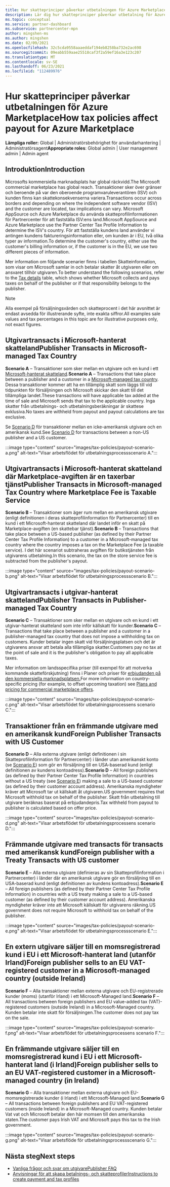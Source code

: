 ```yaml
---
title: Hur skatteprinciper påverkar utbetalningen för Azure Marketplace
description: Lär dig hur skatteprinciper påverkar utbetalning för Azure Marketplace.
ms.topic: conceptual
ms.service: partner-dashboard
ms.subservice: partnercenter-mpn
author: mingshen-ms
ms.author: mingshen
ms.date: 02/09/2021
ms.openlocfilehash: 32c5cda9558aaaeddaf194eb8258ba732e2ac698
ms.sourcegitcommit: 09eabb559aae25518caf3f2a59ef16a3e123c207
ms.translationtype: MT
ms.contentlocale: sv-SE
ms.lasthandoff: 06/23/2021
ms.locfileid: "112489976"
---
```

# <a name="how-tax-policies-affect-payout-for-azure-marketplace"></a><span data-ttu-id="552ba-103">Hur skatteprinciper påverkar utbetalningen för Azure Marketplace</span><span class="sxs-lookup"><span data-stu-id="552ba-103">How tax policies affect payout for Azure Marketplace</span></span>

<span data-ttu-id="552ba-104">**Lämpliga roller:** Global | Administratörsbehörighet för användarhantering | Administratörsagent</span><span class="sxs-lookup"><span data-stu-id="552ba-104">**Appropriate roles**: Global admin | User management admin | Admin agent</span></span>

## <a name="introduction"></a><span data-ttu-id="552ba-105">Introduktion</span><span class="sxs-lookup"><span data-stu-id="552ba-105">Introduction</span></span>

<span data-ttu-id="552ba-106">Microsofts kommersiella marknadsplats har global räckvidd.</span><span class="sxs-lookup"><span data-stu-id="552ba-106">The Microsoft commercial marketplace has global reach.</span></span> <span data-ttu-id="552ba-107">Transaktioner sker över gränser och beroende på var den oberoende programvaruleverantören (ISV) och kunden finns kan skattekonsekvenserna variera.</span><span class="sxs-lookup"><span data-stu-id="552ba-107">Transactions occur across borders and depending on where the independent software vendor (ISV) and the customer are located, tax implications can vary.</span></span> <span data-ttu-id="552ba-108">Microsoft AppSource och Azure Marketplace du använda skatteprofilinformationen för Partnercenter för att fastställa ISV:ens land.</span><span class="sxs-lookup"><span data-stu-id="552ba-108">Microsoft AppSource and Azure Marketplace use the Partner Center Tax Profile Information to determine the ISV's country.</span></span> <span data-ttu-id="552ba-109">För att fastställa kundens land använder vi antingen kundens faktureringsinformation eller, om kunden är i EU, två olika typer av information.</span><span class="sxs-lookup"><span data-stu-id="552ba-109">To determine the customer's country, either use the customer's billing information or, if the customer is in the EU, we use two different pieces of information.</span></span>

<span data-ttu-id="552ba-110">Mer information om följande scenarier [](tax-details-marketplace.md) finns i tabellen Skatteinformation, som visar om Microsoft samlar in och betalar skatter åt utgivaren eller om ansvaret tillhör utgivaren.</span><span class="sxs-lookup"><span data-stu-id="552ba-110">To better understand the following scenarios, refer to the [Tax details](tax-details-marketplace.md) table, which shows whether Microsoft collects and pays taxes on behalf of the publisher or if that responsibility belongs to the publisher.</span></span>

> [!NOTE]
> <span data-ttu-id="552ba-111">Alla exempel på försäljningsvärden och skatteprocent i det här avsnittet är endast avsedda för illustrerande syfte, inte exakta siffror.</span><span class="sxs-lookup"><span data-stu-id="552ba-111">All examples sale values and tax percentages in this topic are for illustrative purposes only, not exact figures.</span></span>

## <a name="publisher-transacts-in-microsoft-managed-tax-country"></a><span data-ttu-id="552ba-112">Utgivartransacts i Microsoft-hanterat skatteland</span><span class="sxs-lookup"><span data-stu-id="552ba-112">Publisher Transacts in Microsoft-managed Tax Country</span></span>

<span data-ttu-id="552ba-113">**Scenario A** – Transaktioner som sker mellan en utgivare och en kund i ett [Microsoft-hanterat skatteland](tax-details-marketplace.md#microsoft-managed-countries).</span><span class="sxs-lookup"><span data-stu-id="552ba-113">**Scenario A** – Transactions that take place between a publisher and a customer in a [Microsoft-managed tax country](tax-details-marketplace.md#microsoft-managed-countries).</span></span> <span data-ttu-id="552ba-114">Dessa transaktioner kommer att ha en tillämplig skatt som läggs till vid tidpunkten för försäljningen och Microsoft skickar den skatt till det tillämpliga landet.</span><span class="sxs-lookup"><span data-stu-id="552ba-114">These transactions will have applicable tax added at the time of sale and Microsoft sends that tax to the applicable country.</span></span> <span data-ttu-id="552ba-115">Inga skatter från utbetalnings- och utbetalningsberäkningar är skattese exklusiva.</span><span class="sxs-lookup"><span data-stu-id="552ba-115">No taxes are withheld from payout and payout calculations are tax exclusive.</span></span>

<span data-ttu-id="552ba-116">Se [Scenario D](#foreign-publisher-transacts-with-us-customer) för transaktioner mellan en icke-amerikansk utgivare och en amerikansk kund.</span><span class="sxs-lookup"><span data-stu-id="552ba-116">See [Scenario D](#foreign-publisher-transacts-with-us-customer) for transactions between a non-US publisher and a US customer.</span></span>

:::image type="content" source="images/tax-policies/payout-scenario-a.png" alt-text="Visar arbetsflödet för utbetalningsprocessscenario A.":::

## <a name="publisher-transacts-in-microsoft-managed-tax-country-where-marketplace-fee-is-taxable-service"></a><span data-ttu-id="552ba-118">Utgivartransacts i Microsoft-hanterat skatteland där Marketplace-avgiften är en taxerbar tjänst</span><span class="sxs-lookup"><span data-stu-id="552ba-118">Publisher Transacts in Microsoft-managed Tax Country where Marketplace Fee is Taxable Service</span></span>

<span data-ttu-id="552ba-119">**Scenario B** – Transaktioner som äger rum mellan en amerikansk utgivare (enligt definitionen i deras skatteprofilinformation för Partnercenter) till en kund i ett Microsoft-hanterat skatteland där landet inför en skatt på Marketplace-avgiften (en skattebar tjänst).</span><span class="sxs-lookup"><span data-stu-id="552ba-119">**Scenario B** – Transactions that take place between a US-based publisher (as defined by their Partner Center Tax Profile Information) to a customer in a Microsoft-managed tax country where the country imposes a tax on the Marketplace Fee (a taxable service).</span></span> <span data-ttu-id="552ba-120">I det här scenariot subtraheras avgiften för butikstjänsten från utgivarens utbetalning.</span><span class="sxs-lookup"><span data-stu-id="552ba-120">In this scenario, the tax on the store service fee is subtracted from the publisher's payout.</span></span>

:::image type="content" source="images/tax-policies/payout-scenario-b.png" alt-text="Visar arbetsflödet för utbetalningsprocessscenario B.":::

## <a name="publisher-transacts-in-publisher-managed-tax-country"></a><span data-ttu-id="552ba-122">Utgivartransacts i utgivar-hanterat skatteland</span><span class="sxs-lookup"><span data-stu-id="552ba-122">Publisher Transacts in Publisher-managed Tax Country</span></span>

<span data-ttu-id="552ba-123">**Scenario C** – Transaktioner som sker mellan en utgivare och en kund i ett utgivar-hanterat skatteland som inte inför källskatt för kunder.</span><span class="sxs-lookup"><span data-stu-id="552ba-123">**Scenario C** – Transactions that take place between a publisher and a customer in a publisher-managed tax country that does not impose a withholding tax on customers.</span></span> <span data-ttu-id="552ba-124">Kunder betalar ingen skatt vid försäljningsplatsen och det är utgivarens ansvar att betala alla tillämpliga skatter.</span><span class="sxs-lookup"><span data-stu-id="552ba-124">Customers pay no tax at the point of sale and it is the publisher's obligation to pay all applicable taxes.</span></span>

<span data-ttu-id="552ba-125">Mer information om landsspecifika priser (till exempel för att motverka kommande skatteförskjutning) finns i Planer och priser för [erbjudanden på den kommersiella marknadsplatsen.](/azure/marketplace/plans-pricing#custom-prices)</span><span class="sxs-lookup"><span data-stu-id="552ba-125">For more information on country-specific pricing (for example, to offset upcoming taxation) see [Plans and pricing for commercial marketplace offers](/azure/marketplace/plans-pricing#custom-prices).</span></span>

:::image type="content" source="images/tax-policies/payout-scenario-c.png" alt-text="Visar arbetsflödet för utbetalningsprocessens scenario C.":::

## <a name="foreign-publisher-transacts-with-us-customer"></a><span data-ttu-id="552ba-127">Transaktioner från en främmande utgivare med en amerikansk kund</span><span class="sxs-lookup"><span data-stu-id="552ba-127">Foreign Publisher Transacts with US Customer</span></span>

<span data-ttu-id="552ba-128">**Scenario D** – Alla externa utgivare (enligt definitionen i sin Skatteprofilinformation för Partnercenter) i länder utan amerikanskt konto (se [Scenario E](#foreign-publisher-with-a-treaty-transacts-with-us-customer)) som gör en försäljning till en USA-baserad kund (enligt definitionen av kundens kontoadress).</span><span class="sxs-lookup"><span data-stu-id="552ba-128">**Scenario D** – All foreign publishers (as defined by their Partner Center Tax Profile Information) in countries without a US treaty (see [Scenario E](#foreign-publisher-with-a-treaty-transacts-with-us-customer)) making a sale to a US-based customer (as defined by their customer account address).</span></span> <span data-ttu-id="552ba-129">Amerikanska myndigheter kräver att Microsoft tar ut källskatt åt utgivaren.</span><span class="sxs-lookup"><span data-stu-id="552ba-129">US government requires that Microsoft withhold tax on behalf of the publisher.</span></span> <span data-ttu-id="552ba-130">Skatt från utbetalning till utgivare beräknas baserat på erbjudandepris.</span><span class="sxs-lookup"><span data-stu-id="552ba-130">Tax withheld from payout to publisher is calculated based on offer price.</span></span>

:::image type="content" source="images/tax-policies/payout-scenario-d.png" alt-text="Visar arbetsflödet för utbetalningsprocessens scenario D.":::

## <a name="foreign-publisher-with-a-treaty-transacts-with-us-customer"></a><span data-ttu-id="552ba-132">Främmande utgivare med transacts för transacts med amerikansk kund</span><span class="sxs-lookup"><span data-stu-id="552ba-132">Foreign publisher with a Treaty Transacts with US customer</span></span>

<span data-ttu-id="552ba-133">**Scenario E** – Alla externa utgivare (definieras av sin Skatteprofilinformation i Partnercenter) i länder där en amerikansk utgivare gör en försäljning till en USA-baserad kund (enligt definitionen av kundens kontoadress).</span><span class="sxs-lookup"><span data-stu-id="552ba-133">**Scenario E** – All foreign publishers (as defined by their Partner Center Tax Profile Information) in countries with a US treaty making a sale to a US-based customer (as defined by their customer account address).</span></span> <span data-ttu-id="552ba-134">Amerikanska myndigheter kräver inte att Microsoft källskatt för utgivarens räkning.</span><span class="sxs-lookup"><span data-stu-id="552ba-134">US government does not require Microsoft to withhold tax on behalf of the publisher.</span></span>

:::image type="content" source="images/tax-policies/payout-scenario-e.png" alt-text="Visar arbetsflödet för utbetalningsprocessscenario E.":::

## <a name="foreign-publisher-sells-to-an-eu-vat-registered-customer-in-a-microsoft-managed-country-outside-ireland"></a><span data-ttu-id="552ba-136">En extern utgivare säljer till en momsregistrerad kund i EU i ett Microsoft-hanterat land (utanför Irland)</span><span class="sxs-lookup"><span data-stu-id="552ba-136">Foreign publisher sells to an EU VAT-registered customer in a Microsoft-managed country (outside Ireland)</span></span>

<span data-ttu-id="552ba-137">**Scenario F** – Alla transaktioner mellan externa utgivare och EU-registrerade kunder (moms) (utanför Irland) i ett Microsoft-Managed land.</span><span class="sxs-lookup"><span data-stu-id="552ba-137">**Scenario F** – All transactions between foreign publishers and EU value-added tax (VAT)-registered customers (outside Ireland) in a Microsoft-Managed country.</span></span> <span data-ttu-id="552ba-138">Kunden betalar inte skatt för försäljningen.</span><span class="sxs-lookup"><span data-stu-id="552ba-138">The customer does not pay tax on the sale.</span></span>

:::image type="content" source="images/tax-policies/payout-scenario-f.png" alt-text="Visar arbetsflödet för utbetalningsprocessens scenario F.":::

## <a name="foreign-publisher-sells-to-an-eu-vat-registered-customer-in-a-microsoft-managed-country-in-ireland"></a><span data-ttu-id="552ba-140">En främmande utgivare säljer till en momsregistrerad kund i EU i ett Microsoft-hanterat land (i Irland)</span><span class="sxs-lookup"><span data-stu-id="552ba-140">Foreign publisher sells to an EU VAT-registered customer in a Microsoft-managed country (in Ireland)</span></span>

<span data-ttu-id="552ba-141">**Scenario G** – Alla transaktioner mellan externa utgivare och EU-momsregistrerade kunder (i Irland) i ett Microsoft-Managed land.</span><span class="sxs-lookup"><span data-stu-id="552ba-141">**Scenario G** – All transactions between foreign publishers and EU VAT-registered customers (inside Ireland) in a Microsoft-Managed country.</span></span> <span data-ttu-id="552ba-142">Kunden betalar Vat vat och Microsoft betalar den här momsen till den amerikanska staten.</span><span class="sxs-lookup"><span data-stu-id="552ba-142">The customer pays Irish VAT and Microsoft pays this tax to the Irish government.</span></span>

:::image type="content" source="images/tax-policies/payout-scenario-g.png" alt-text="Visar arbetsflöde för utbetalningsprocessscenario G.":::

## <a name="next-steps"></a><span data-ttu-id="552ba-144">Nästa steg</span><span class="sxs-lookup"><span data-stu-id="552ba-144">Next steps</span></span>

- [<span data-ttu-id="552ba-145">Vanliga frågor och svar om utgivare</span><span class="sxs-lookup"><span data-stu-id="552ba-145">Publisher FAQ</span></span>](/azure/marketplace/marketplace-faq-publisher-guide)
- [<span data-ttu-id="552ba-146">Anvisningar för att skapa betalnings- och skatteprofiler</span><span class="sxs-lookup"><span data-stu-id="552ba-146">Instructions to create payment and tax profiles</span></span>](./set-up-your-payout-account.md?context=%2fazure%2fmarketplace%2fcontext%2fcontext#create-a-payment-profile)